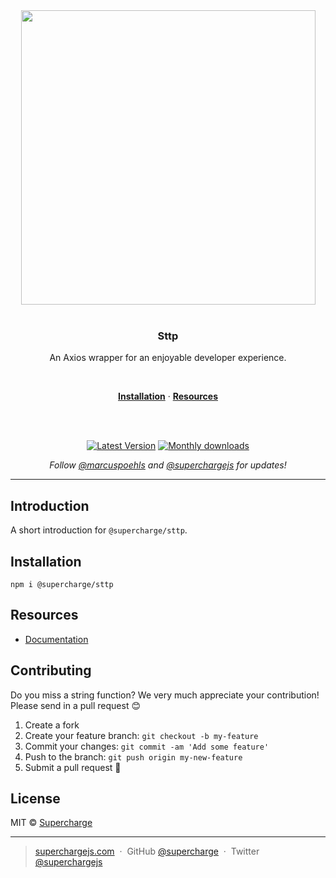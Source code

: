 <div align="center">
  <a href="https://superchargejs.com">
    <img width="471" style="max-width:100%;" src="https://superchargejs.com/images/supercharge-text.svg" />
  </a>
  <br/>
  <br/>
  <p>
    <h3>Sttp</h3>
  </p>
  <p>
    An Axios wrapper for an enjoyable developer experience.
  </p>
  <br/>
  <p>
    <a href="#installation"><strong>Installation</strong></a> ·
    <a href="#resources"><strong>Resources</strong></a>
  </p>
  <br/>
  <br/>
  <p>
    <a href="https://www.npmjs.com/package/@supercharge/sttp"><img src="https://img.shields.io/npm/v/@supercharge/sttp.svg" alt="Latest Version"></a>
    <a href="https://www.npmjs.com/package/@supercharge/sttp"><img src="https://img.shields.io/npm/dm/@supercharge/sttp.svg" alt="Monthly downloads"></a>
  </p>
  <p>
    <em>Follow <a href="http://twitter.com/marcuspoehls">@marcuspoehls</a> and <a href="http://twitter.com/superchargejs">@superchargejs</a> for updates!</em>
  </p>
</div>

---

## Introduction
A short introduction for `@supercharge/sttp`.


## Installation

```
npm i @supercharge/sttp
```


## Resources

- [Documentation](https://superchargejs.com/docs/sttp)


## Contributing
Do you miss a string function? We very much appreciate your contribution! Please send in a pull request 😊

1.  Create a fork
2.  Create your feature branch: `git checkout -b my-feature`
3.  Commit your changes: `git commit -am 'Add some feature'`
4.  Push to the branch: `git push origin my-new-feature`
5.  Submit a pull request 🚀


## License
MIT © [Supercharge](https://superchargejs.com)

---

> [superchargejs.com](https://superchargejs.com) &nbsp;&middot;&nbsp;
> GitHub [@supercharge](https://github.com/supercharge/) &nbsp;&middot;&nbsp;
> Twitter [@superchargejs](https://twitter.com/superchargejs)

